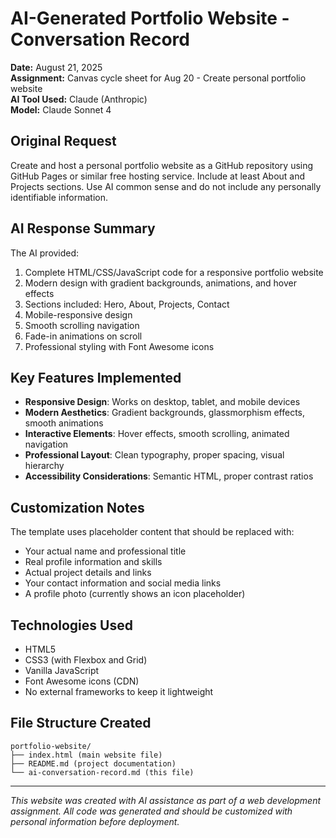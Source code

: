 # AI-Generated Portfolio Website - Conversation Record

**Date:** August 21, 2025  
**Assignment:** Canvas cycle sheet for Aug 20 - Create personal portfolio website  
**AI Tool Used:** Claude (Anthropic)  
**Model:** Claude Sonnet 4  

## Original Request
Create and host a personal portfolio website as a GitHub repository using GitHub Pages or similar free hosting service. Include at least About and Projects sections. Use AI common sense and do not include any personally identifiable information.

## AI Response Summary
The AI provided:
1. Complete HTML/CSS/JavaScript code for a responsive portfolio website
2. Modern design with gradient backgrounds, animations, and hover effects
3. Sections included: Hero, About, Projects, Contact
4. Mobile-responsive design
5. Smooth scrolling navigation
6. Fade-in animations on scroll
7. Professional styling with Font Awesome icons

## Key Features Implemented
- **Responsive Design**: Works on desktop, tablet, and mobile devices
- **Modern Aesthetics**: Gradient backgrounds, glassmorphism effects, smooth animations
- **Interactive Elements**: Hover effects, smooth scrolling, animated navigation
- **Professional Layout**: Clean typography, proper spacing, visual hierarchy
- **Accessibility Considerations**: Semantic HTML, proper contrast ratios

## Customization Notes
The template uses placeholder content that should be replaced with:
- Your actual name and professional title
- Real profile information and skills
- Actual project details and links
- Your contact information and social media links
- A profile photo (currently shows an icon placeholder)

## Technologies Used
- HTML5
- CSS3 (with Flexbox and Grid)
- Vanilla JavaScript
- Font Awesome icons (CDN)
- No external frameworks to keep it lightweight

## File Structure Created
```
portfolio-website/
├── index.html (main website file)
├── README.md (project documentation)
└── ai-conversation-record.md (this file)
```

---
*This website was created with AI assistance as part of a web development assignment. All code was generated and should be customized with personal information before deployment.*
